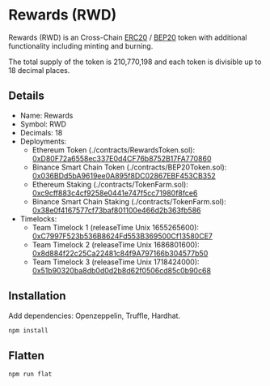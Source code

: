 # Rewards (RWD)

Rewards (RWD) is an Cross-Chain [ERC20](https://github.com/ethereum/EIPs/blob/master/EIPS/eip-20.md) / [BEP20](https://github.com/binance-chain/BEPs/blob/master/BEP20.md) token with additional functionality including minting and burning.

The total supply of the token is 210,770,198 and each token is divisible up to 18 decimal places.

## Details

- Name: Rewards
- Symbol: RWD
- Decimals: 18
- Deployments:
  - Ethereum Token (./contracts/RewardsToken.sol): [0xD80F72a6558ec337E0d4CF76b8752B17FA770860](https://etherscan.io/address/0xd80f72a6558ec337e0d4cf76b8752b17fa770860)
  - Binance Smart Chain Token (./contracts/BEP20Token.sol): [0x036BDd5bA9619ee0A895f8DC02867EBF453CB352](https://bscscan.com/address/0x036bdd5ba9619ee0a895f8dc02867ebf453cb352)
  - Ethereum Staking (./contracts/TokenFarm.sol): [0xc9cff883c4cf9258e0441e747f5cc71980f8fce6](https://etherscan.io/address/0xc9cff883c4cf9258e0441e747f5cc71980f8fce6)
  - Binance Smart Chain Staking (./contracts/TokenFarm.sol): [0x38e0f4167577cf73baf801100e466d2b363fb586](https://bscscan.com/address/0x38e0f4167577cf73baf801100e466d2b363fb586)
- Timelocks:
  - Team Timelock 1 (releaseTime Unix 1655265600): [0xC7997F523b536B8624Fd553B369500Cf13580CE7](https://etherscan.io/address/0xC7997F523b536B8624Fd553B369500Cf13580CE7)
  - Team Timelock 2 (releaseTime Unix 1686801600): [0x8d884f22c25Ca22481c84f9A797166b304577b50](https://etherscan.io/address/0x8d884f22c25Ca22481c84f9A797166b304577b50)
  - Team Timelock 3 (releaseTime Unix 1718424000): [0x51b90320ba8db0d0d2b8d62f0506cd85c0b90c68](https://etherscan.io/address/0x51b90320ba8db0d0d2b8d62f0506cd85c0b90c68)

## Installation

Add dependencies: Openzeppelin, Truffle, Hardhat.

```bash
npm install
```

## Flatten

```bash
npm run flat
```